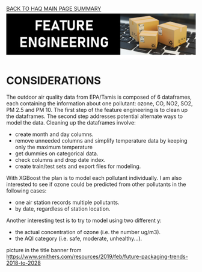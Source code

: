 [BACK TO HAQ MAIN PAGE SUMMARY](https://github.com/Aurenkeelin18/For_You_Thorough_Recruiter/blob/26172496fb5b58642563a6e7ffeafc3eec920442/HoustonAirQuality/)
![cover](https://github.com/Aurenkeelin18/For_You_Thorough_Recruiter/blob/afcc1d3dfeb9131f3779f3ffd1f12ca66a47e019/HoustonAirQuality/06_Images/HAQ_FEAT_Title.png)

# CONSIDERATIONS
The outdoor air quality data from EPA/Tamis is composed of 6 dataframes, each containing the information about one pollutant: ozone, CO, NO2, SO2, PM 2.5 and PM 10.
The first step of the feature engineering is to clean up the dataframes. The second step addresses potential alternate ways to model the data.
Cleaning up the dataframes involve:
- create month and day columns.
- remove unneeded columns and simplify temperature data by keeping only the maximum temperature
- get dummies on categorical data.
- check columns and drop date index.
- create train/test sets and export files for modeling.

With XGBoost the plan is to model each pollutant individually. I am also interested to see if ozone could be predicted from other pollutants in the following cases:
- one air station records multiple pollutants.
- by date, regardless of station location.

Another interesting test is to try to model using two different y:
- the actual concentration of ozone (i.e. the number ug/m3).
- the AQI category (i.e. safe, moderate, unhealthy...).


picture in the title banner from https://www.smithers.com/resources/2019/feb/future-packaging-trends-2018-to-2028
